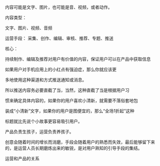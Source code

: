 
内容可能是文字、图片，也可能是音、视频，或者动作。

内容类型：

文字、图片、视频、音频

运营手段：
采集、创作、编辑、审核、推荐、专题、推送


核心：

持续制作、编辑及推荐对用户有价值的内容，保证用户可以在产品中获取信息

如果用户对手机应用上的小红点有强迫症，那么你就应该更

多地使用这种渠道和方式推送通知或消息。

所以推送内容务必要直截了当，当然，这种直截了当是根据用户习

惯来确定具体内容的，如果你的用户喜欢小清新，就需要不落俗套地包

装成“小清新”文字，如果你的用户是图便宜的，那么“全场1折起”这种

标题就比先说个小故事更容易吸引用户。





产品负责生孩子，运营负责养孩子。


创意会随着时间的增长而消磨，手段会随着用户的熟悉而失效，最后能够留下来的，是运营人员长期磨炼出来的敏锐，是对用户熟知的引导手段的集结。


运营和产品的关系